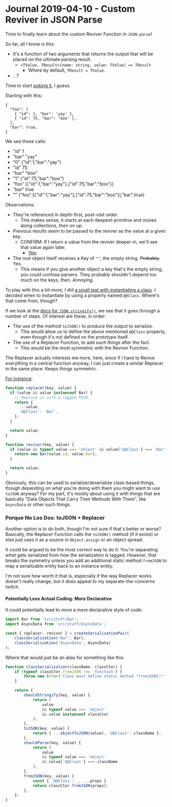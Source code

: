 Journal 2019-04-10 - Custom Reviver in JSON Parse
=================================================

Time to finally learn about the custom Reviver Function in `JSON.parse`!

So far, all I know is this:

- It's a function of two arguments that returns the output that will be placed on the ultimate parsing result.
    - `<TValue, TResult>(name: string, value: TValue) => TResult`
        - Where by default, `TResult = TValue`.
- ...?

Time to start [poking it](./Journal%202019-04-10%20-%20Custom%20Reviver%20in%20JSON%20Parse%20%28Files%29/reviver-0-poking.js), I guess.

Starting with this:

```
{
  "foo": [
    { "id": 1, "bar": 'yay' },
    { "id": 75, "bar": 'boo' },
  ],
  "bar": true,
}
```

We see these calls:

- "id" 1
- "bar" "yay"
- "0" {"id":1,"bar":"yay"}
- "id" 75
- "bar" "boo"
- "1" {"id":75,"bar":"boo"}
- "foo" [{"id":1,"bar":"yay"},{"id":75,"bar":"boo"}]
- "bar" true
- "" {"foo":[{"id":1,"bar":"yay"},{"id":75,"bar":"boo"}],"bar":true}

Observations:

- They're referenced in depth-first, post-visit order.
    - This makes sense, it starts at each deepest-primitive and moves along collections, then on up.
- Previous results seem to be passed to the reviver as the value at a given key.
    - CONFIRM: If I return a value from the reviver deeper-in, we'll see that value again later.
        - [Yep](./Journal%202019-04-10%20-%20Custom%20Reviver%20in%20JSON%20Parse%20%28Files%29/reviver-1-instantiation.js).
- The root object itself receives a Key of `""`, the empty string.  ~~Probably.~~ Yes.
    - This means if you give another object a key that's the empty string, you could confuse parsers.  They probably shouldn't depend too much on the keys, then.  Annoying.

To play with this a bit more, I did [a small test with instantiating a class](./Journal%202019-04-10%20-%20Custom%20Reviver%20in%20JSON%20Parse%20%28Files%29/reviver-1-instantiation.js).  I decided when to instantiate by using a property named `@@Class`.  Where's that come from, though?

If we look at the [docs for `JSON.stringify()`](https://developer.mozilla.org/en-US/docs/Web/JavaScript/Reference/Global_Objects/JSON/stringify), we see that it goes through a number of steps.  Of interest are these, in order:

- The use of the method `toJSON()` to produce the output to serialize.
    - This would allow us to define the above mentioned `@@Class` property, even though it's not defined on the prototype itself.
- The use of a Replacer Function, to add such things after the fact.
    - This would be the most symmetric with the Reviver Function.

The Replacer actually interests me more, here, since if I have to Revive everything in a central function anyway, I can just create a similar Replacer in the same place.  Keeps things symmetric.

[For instance](./Journal%202019-04-10%20-%20Custom%20Reviver%20in%20JSON%20Parse%20%28Files%29/reviver-2-with-replacer.js):

```js
function replacer(key, value) {
  if (value && value instanceof Bar) {
    // Replace it with a tagged POJO.
    return {
      ...value,
      '@@Class': 'Bar',
    };
  }

  return value;
}

function reviver(key, value) {
  if (value && typeof value === 'object' && value['@@Class'] === 'Bar') {
    return new Bar(value.id, value.bar);
  }

  return value;
}
```

Obviously, this can be used to serialize/deserialize class-based things, though depending on what you're doing with them you might want to use `toJSON` anyway?  For my part, it's mostly about using it with things that are basically "Data Objects That Carry Their Methods With Them", like `AsyncData` or other such things.


### Porque No Los Dos: toJSON + Replacer

Another option is to do both, though I'm not sure if that's better or worse?  Basically, the Replacer Function calls the `toJSON()` method (if it exists) or else just uses it as a source in `Object.assign` or an object spread.

It could be argued to be the most correct way to do it: You're separating _what_ gets serialized from _how_ the serialization is tagged.  However, that breaks the symmetry unless you add an additional static method `fromJSON` to map a serializable entity back to an instance entity.

I'm not sure how worth it that is, especially if the way Replacer works doesn't really change, but it does appeal to my separate-the-concerns twitch.

#### Potentially Less Actual Coding: More Declarative

It could potentially lead to more a more declarative style of code:

```js
import Bar from 'src/stuff/Bar';
import AsyncData from 'src/stuff/AsyncData';

const { replacer, reviver } = createSerializationPair(
    classSerialization('Bar', Bar),
    classSerialization('AsyncData', AsyncData)
);
```

Where that would just be an alias for something like this:

```js
function classSerialization(className, classCtor) {
    if (typeof classCtor.fromJSON !== 'function') {
        throw new Error('Class must define static method "fromJSON()"');
    }

    return {
        shouldStringify(key, value) {
            return (
                value
                && typeof value === 'object'
                && value instanceof classCtor
            );
        },
        toJSON(key, value) {
            return { ...objectToJSON(value), '@@Class': className };
        },
        shouldParse(key, value) {
            return (
                value
                && typeof value === 'object'
                && value['@@Class'] === className
            );
        },
        fromJSON(key, value) {
            const { '@@Class': _, ...props }
            return classCtor.fromJSON(props);
        },
    };
}
```
